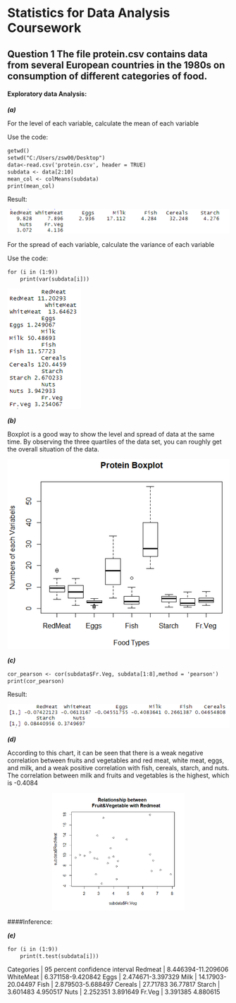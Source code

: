 # Statistics for Data Analysis Coursework
## Question 1   The file protein.csv contains data from several European countries in the 1980s on consumption of different categories of food.

#### Exploratory data Analysis:

***(a)***

For the level of each variable, calculate the mean of each variable 

Use the code:
    
    getwd()
    setwd("C:/Users/zsw00/Desktop")
    data<-read.csv('protein.csv', header = TRUE)
    subdata <- data[2:10]
    mean_col <- colMeans(subdata)
    print(mean_col)

Result:

![](https://github.com/ARTHURCHOU/100Days-Practices/blob/master/png1.png)

For the spread of each variable, calculate the variance of each variable

Use the code: 
    
    for (i in (1:9))
        print(var(subdata[i])) 

![](https://github.com/ARTHURCHOU/100Days-Practices/blob/master/png2.png)

***(b)***

Boxplot is a good way to show the level and spread of data at the same time. By observing the three quartiles of the data set, you can roughly get the overall situation of the data.

![](https://github.com/ARTHURCHOU/100Days-Practices/blob/master/png3.png)

***(c)***

    cor_pearson <- cor(subdata$Fr.Veg, subdata[1:8],method = 'pearson')
    print(cor_pearson)

Result:

![](https://github.com/ARTHURCHOU/100Days-Practices/blob/master/png4.png)


***(d)***

According to this chart, it can be seen that there is a weak negative correlation between fruits and vegetables and red meat, white meat, eggs, and milk, and a weak positive correlation with fish, cereals, starch, and nuts. The correlation between milk and fruits and vegetables is the highest, which is -0.4084

<center>
    <img src="https://github.com/ARTHURCHOU/100Days-Practices/blob/master/png5.png" width="300"/>
</center>

####Inference:

***(e)***

    for (i in (1:9))
        print(t.test(subdata[i]))
        
Categories | 95 percent confidence interval
Redmeat | 8.446394-11.209606
WhiteMeat | 6.371158-9.420842
Eggs | 2.474671-3.397329
Milk | 14.17903-20.04497
Fish | 2.879503-5.688497
Cereals | 27.71783 36.77817
Starch | 3.601483 4.950517
Nuts | 2.252351 3.891649
Fr.Veg | 3.391385 4.880615


